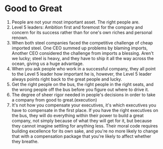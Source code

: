 # Good to Great

1. People are not your most important asset. The right people are.
2. Level 5 leaders: Ambition first and foremost for the company and concern for its success rather than for one's own riches and personal renown.
3. When both steel companies faced the competitive challenge of cheap imported steel. One CEO summed up problems by blaming imports, Another CEO considered the challenge from imports a blessing. Aren't we lucky; steel is heavy, and they have to ship it all the way across the ocean, giving us a huge advantage.
4. When you ask people who work in a successful company, they all point to the Level 5 leader how important he is, however, the Level 5 leader always points right back to the great people and lucky.
5. Get the right people on the bus, the right people in the right seats, and the wrong people off the bus before you figure out where to drive it.
6. The degree of sheer rigor needed in people's decisions in order to take a company from good to great.(execution)
7. It's not how you compensate your executives, it's which executives you have to compensate in the first place. If you have the right executives on the bus, they will do everything within their power to build a great company, not simply because of what they will get for it, but because they cannot imagine settling for anything less. Their moral code requires building excellence for its own sake, and you're no more likely to change that with a compensation package that you're likely to affect whether they breathe. 
